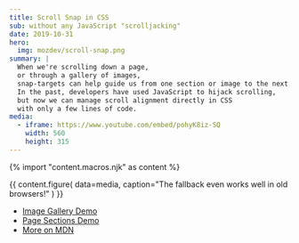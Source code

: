```yaml
---
title: Scroll Snap in CSS
sub: without any JavaScript "scrolljacking"
date: 2019-10-31
hero:
  img: mozdev/scroll-snap.png
summary: |
  When we're scrolling down a page,
  or through a gallery of images,
  snap-targets can help guide us from one section or image to the next.
  In the past, developers have used JavaScript to hijack scrolling,
  but now we can manage scroll alignment directly in CSS
  with only a few lines of code.
media:
  - iframe: https://www.youtube.com/embed/pohyK8iz-SQ
    width: 560
    height: 315
---
```

{% import "content.macros.njk" as content %}

{{ content.figure(
  data=media,
  caption="The fallback even works well in old browsers!"
) }}

- [Image Gallery Demo](https://codepen.io/miriamsuzanne/pen/bXRebo?editors=0100)
- [Page Sections Demo](https://codepen.io/miriamsuzanne/pen/vomNBg?editors=0100)
- [More on MDN](https://developer.mozilla.org/en-US/docs/Web/CSS/CSS_Scroll_Snap/Basic_concepts)
